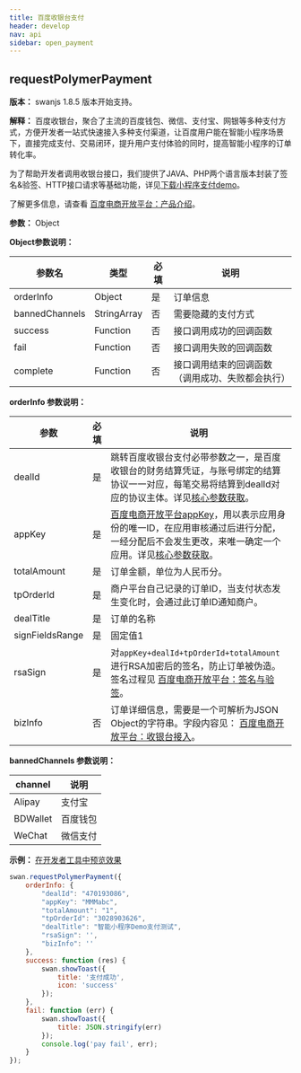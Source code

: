 ```yaml
---
title: 百度收银台支付
header: develop
nav: api
sidebar: open_payment
---
```

requestPolymerPayment
---
**版本：** swanjs 1.8.5 版本开始支持。

**解释：** 百度收银台，聚合了主流的百度钱包、微信、支付宝、网银等多种支付方式，方便开发者一站式快速接入多种支付渠道，让百度用户能在智能小程序场景下，直接完成支付、交易闭环，提升用户支付体验的同时，提高智能小程序的订单转化率。

为了帮助开发者调用收银台接口，我们提供了JAVA、PHP两个语言版本封装了签名&验签、HTTP接口请求等基础功能，详见[下载小程序支付demo](https://github.com/baidu-smart-app/auth-pay-demo-frontend)。

了解更多信息，请查看 [百度电商开放平台：产品介绍](https://dianshang.baidu.com/platform/doclist/index.html#!/doc/nuomiplus_1_guide/mini_program_cashier/product_intro.md)。

**参数：** Object

**Object参数说明：**

|参数名 |类型  |必填  |说明|
|---- | ---- | ---- |---- |
|orderInfo| Object | 是 |订单信息|
|bannedChannels| StringArray | 否 | 需要隐藏的支付方式|
|success |Function  |  否  | 接口调用成功的回调函数|
|fail   | Function  |  否  | 接口调用失败的回调函数|
|complete  |  Function  |  否 |  接口调用结束的回调函数（调用成功、失败都会执行）|

**orderInfo 参数说明：**

|参数| 必填|说明|
|----|   ----|---|
|dealId| 是|跳转百度收银台支付必带参数之一，是百度收银台的财务结算凭证，与账号绑定的结算协议一一对应，每笔交易将结算到dealId对应的协议主体。详见<a href="https://dianshang.baidu.com/platform/doclist/index.html#!/doc/nuomiplus_1_guide/mini_program_cashier/parameter.md">核心参数获取</a>。|
|appKey| 是|<a href="https://dianshang.baidu.com/platform/doclist/index.html#!/doc/nuomiplus_2_base/term_v2.md">百度电商开放平台appKey</a>，用以表示应用身份的唯一ID，在应用审核通过后进行分配，一经分配后不会发生更改，来唯一确定一个应用。详见<a href="https://dianshang.baidu.com/platform/doclist/index.html#!/doc/nuomiplus_1_guide/mini_program_cashier/parameter.md">核心参数获取</a>。|
|totalAmount|  是|订单金额，单位为人民币分。|
|tpOrderId| 是|商户平台自己记录的订单ID，当支付状态发生变化时，会通过此订单ID通知商户。|
| dealTitle| 是|订单的名称|
| signFieldsRange| 是|固定值1|
|rsaSign| 是|对`appKey+dealId+tpOrderId+totalAmount`进行RSA加密后的签名，防止订单被伪造。签名过程见 [百度电商开放平台：签名与验签](https://dianshang.baidu.com/platform/doclist/index.html#!/doc/nuomiplus_2_base/sign_v2.md)。|
|bizInfo|  否|订单详细信息，需要是一个可解析为JSON Object的字符串。字段内容见： [百度电商开放平台：收银台接入](https://dianshang.baidu.com/platform/doclist/index.html#!/doc/nuomiplus_1_guide/mini_program_cashier/parameter.md)。|

<!-- |参数|类型|必填|说明|
|----|---|----|---|
|dealId|integer|是|跳转百度收银台支付必带参数之一，是百度收银台的财务结算凭证，与账号绑定的结算协议一一对应，每笔交易将结算到dealId对应的协议主体。|
|appKey|string|是|用以表示应用身份的唯一ID，在应用审核通过后进行分配，一经分配后不会发生更改，来唯一确定一个应用。|
|totalAmount| integer|是|订单金额，单位为人民币分。|
|tpOrderId|integer|是|商户平台自己记录的订单ID，当支付状态发生变化时，会通过此订单ID通知商户。|
| dealTitle|string|是|订单的名称|
|rsaSign|string|是|对`appKey+dealId+tpOrderId`进行RSA加密后的密文，防止订单被伪造。签名过程见 [百度电商开放平台：签名与验签](https://dianshang.baidu.com/platform/doclist/index.html#!/doc/nuomiplus_2_base/sign_v2.md)。|
|bizInfo| string|是|订单详细信息，需要是一个可解析为JSON Object的字符串。字段内容见： [百度电商开放平台：收银台接入](https://dianshang.baidu.com/platform/doclist/index.html#!/doc/nuomiplus_1_guide/beginner_v2/step3/cash.md)。| -->

**bannedChannels 参数说明：**

|channel|说明 |
|----| ---- |
| Alipay | 支付宝 |
| BDWallet | 百度钱包 |
| WeChat | 微信支付|

**示例：**
<a href="swanide://fragment/7dbfd45416e5f6506f764f5aa2982f481540396475" title="在开发者工具中预览效果" target="_blank">在开发者工具中预览效果</a>
```js
swan.requestPolymerPayment({
    orderInfo: {
        "dealId": "470193086",
        "appKey": "MMMabc",
        "totalAmount": "1",
        "tpOrderId": "3028903626",
        "dealTitle": "智能小程序Demo支付测试",
        "rsaSign": '',
        "bizInfo": ''
    },
    success: function (res) {
        swan.showToast({
            title: '支付成功',
            icon: 'success'
        });
    },
    fail: function (err) {
        swan.showToast({
            title: JSON.stringify(err)
        });
        console.log('pay fail', err);
    }
});
```
